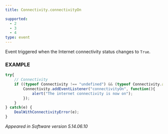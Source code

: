 ```yaml
---
title: Connectivity.connectivityOn

supported:
  - 2
  - 3
  - 4
type: event
---
```

Event triggered when the Internet connectivity status changes to `True`.

### EXAMPLE

```javascript
try{
	// Connectivity
	if ((typeof Connectivity !== "undefined") && (typeof Connectivity.addEventListener !== "undefined")) {
		Connectivity.addEventListener("connectivityOn", function(){
			alert("The internet connectivity is now on");
		});
	}
} catch(e) {
	DealWithConnectivityError(e);
}
```

*Appeared in Software version 5.14.06.10*